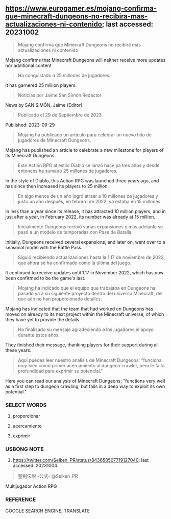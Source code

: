 ## https://www.eurogamer.es/mojang-confirma-que-minecraft-dungeons-no-recibira-mas-actualizaciones-ni-contenido; last accessed: 20231002

> Mojang confirma que Minecraft Dungeons no recibirá más actualizaciones ni contenido

Mojang confirms that Minecraft Dungeons will neither receive more updates nor additional content

> Ha conquistado a 25 millones de jugadores.

It has garnered 25 million players.

> Noticias por Jaime San Simón Redactor

News by SAN SIMÓN, Jaime (Editor)

> Publicado el 29 de Septiembre de 2023

Published: 2023-09-29

> Mojang ha publicado un artículo para celebrar un nuevo hito de jugadores de Minecraft Dungeons.

Mojang has published an article to celebrate a new milestone for players of its Minecraft Dungeons.

> Este Action RPG al estilo Diablo se lanzó hace ya tres años y desde entonces ha sumado 25 millones de jugadores.

In the style of Diablo, this Action RPG was launched three years ago, and has since then increased its players to 25 million.

> En algo menos de un año logró atraer a 10 millones de jugadores y justo un año después, en febrero de 2022, ya estaba en 15 millones.

In less than a year since its release, it has attracted 10 million players, and in just after a year, in February 2022, its number was already at 15 million.

> Inicialmente Dungeons recibió varias expansiones y más adelante se pasó a un modelo de temporadas con Pase de Batalla. 

Initially, Dungeons received several expansions, and later on, went over to a seasonal model with the Battle Pass.

> Siguió recibiendo actualizaciones hasta la 1.17 de noviembre de 2022, que ahora se ha confirmado como la última del juego.

It continued to receive updates until 1.17 in November 2022, which has now been confirmed to be the game's last.

> Mojang ha indicado que el equipo que trabajaba en Dungeons ha pasado ya a su siguiente proyecto dentro del universo Minecraft, del que aún no han proporcionado detalles.

Mojang has indicated that the team that had worked on Dungeons has moved on already to its next project within the Minecraft universe, of which they have yet to provide the details.

> Ha finalizado su mensaje agradeciendo a los jugadores el apoyo durante estos años.

They finished their message, thanking players for their support during all these years.

> Aquí puedes leer nuestro análisis de Minecraft Dungeons: "funciona muy bien como primer acercamiento al dungeon crawler, pero le falta profundidad para exprimir su potencial."

Here you can read our analysis of Minecraft Dungeons: "functions very well as a first step to dungeon crawling, but fails in a deep way to exploit its own potential."

### SELECT WORDS

1) proporcionar 

2) acercamiento

3) exprimir

### USBONG NOTE

1) https://twitter.com/Seiken_PR/status/843658507719127040; last accessed: 20231004

> 聖剣伝説 -公式- @Seiken_PR

Multijugador Action RPG

### REFERENCE

GOOGLE SEARCH ENGINE; TRANSLATE
